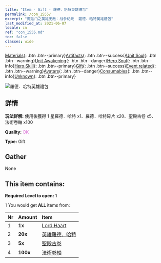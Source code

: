 ```yaml
---
title: "Item - Gift - 羅德．哈特英雄禮包"
permalink: /con_1555/
excerpt: "魔法门之英雄无敌：战争纪元  羅德．哈特英雄禮包"
last_modified_at: 2021-06-07
locale: cn
ref: "con_1555.md"
toc: false
classes: wide
---
```

 [Materials](/ItemsCN/){: .btn .btn--primary}[Artifacts](/ItemsCN/Artifacts/){: .btn .btn--success}[Unit Soul](/ItemsCN/UnitSoul/){: .btn .btn--warning}[Unit Awakening](/ItemsCN/UnitAwakening/){: .btn .btn--danger}[Hero Soul](/ItemsCN/HeroSoul/){: .btn .btn--info}[Hero Skill](/ItemsCN/HeroSkill/){: .btn .btn--primary}[Gift](/ItemsCN/Gift/){: .btn .btn--success}[Event related](/ItemsCN/Events/){: .btn .btn--warning}[Avatars](/ItemsCN/Avatars/){: .btn .btn--danger}[Consumables](/ItemsCN/Consumables/){: .btn .btn--info}[Unknown](/ItemsCN/Unknown/){: .btn .btn--primary}

 ![羅德．哈特英雄禮包](/images/t/i_907167.png)

## 詳情
 **玩法詳解:** 使用後獲得 1 星羅德．哈特  x1、羅德．哈特碎片  x20、聖殿古卷  x5、法術卷軸  x100

 **Quality:** <span style="color: #DA70D6">OK</span>

 **Type:** Gift

## Gather

  None

## This item contains:

 **Required Level to open:** 1

 1 You would get **ALL** items  from:

  | Nr | Amount |     Item    |
  |:---|:-------|:------------|
  | 1 |  **1x** | [Lord Haart](/heroes/羅德．哈特/) |  | 
  | 2 |  **20x** | [英雄羅德．哈特](/cn/Items/her_370/) |  | 
  | 3 |  **5x** | [聖殿古卷](/cn/Items/con_697/) |  | 
  | 4 |  **100x** | [法術卷軸](/cn/Items/con_694/) |  | 
